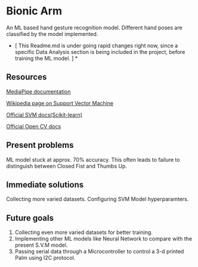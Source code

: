 # Bionic Arm

An ML based hand gesture recognition model. Different hand poses are classified by the model implemented.

* [ This Readme.md is under going rapid changes right now, since a specific Data Analysis section is being included in the project, before training the ML model. ] *

## Resources

[MediaPipe documentation](https://ai.google.dev/edge/mediapipe/solutions/guide)

[Wikipedia page on Support Vector Machine](https://en.wikipedia.org/wiki/Support_vector_machine)

[Official SVM docs(Scikit-learn)](https://scikit-learn.org/stable/modules/svm.html)

[Official Open CV docs](https://docs.opencv.org/4.x/d9/df8/tutorial_root.html)

## Present problems

ML model stuck at approx. 70% accuracy. This often leads to failure to distinguish between Closed Fist and Thumbs Up.

## Immediate solutions

Collecting more varied datasets. Configuring SVM Model hyperparamters.

## Future goals

1. Collecting even more varied datasets for better training.
2. Implementing other ML models like Neural Network to compare with the present S.V.M model.
3. Passing serial data through a Microcontroller to control a 3-d printed Palm using I2C protocol.

